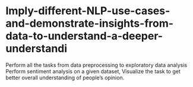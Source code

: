# Imply-different-NLP-use-cases-and-demonstrate-insights-from-data-to-understand-a-deeper-understandi

Perform all the tasks from data preprocessing to exploratory data analysis 
Perform sentiment analysis on a given dataset, Visualize the task to get better overall understanding of people’s opinion. 
